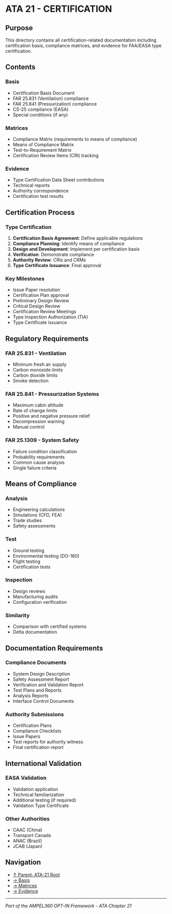 # ATA 21 - CERTIFICATION

## Purpose

This directory contains all certification-related documentation including certification basis, compliance matrices, and evidence for FAA/EASA type certification.

## Contents

### Basis
- Certification Basis Document
- FAR 25.831 (Ventilation) compliance
- FAR 25.841 (Pressurization) compliance
- CS-25 compliance (EASA)
- Special conditions (if any)

### Matrices
- Compliance Matrix (requirements to means of compliance)
- Means of Compliance Matrix
- Test-to-Requirement Matrix
- Certification Review Items (CRI) tracking

### Evidence
- Type Certification Data Sheet contributions
- Technical reports
- Authority correspondence
- Certification test results

## Certification Process

### Type Certification
1. **Certification Basis Agreement**: Define applicable regulations
2. **Compliance Planning**: Identify means of compliance
3. **Design and Development**: Implement per certification basis
4. **Verification**: Demonstrate compliance
5. **Authority Review**: CRIs and CRMs
6. **Type Certificate Issuance**: Final approval

### Key Milestones
- Issue Paper resolution
- Certification Plan approval
- Preliminary Design Review
- Critical Design Review
- Certification Review Meetings
- Type Inspection Authorization (TIA)
- Type Certificate issuance

## Regulatory Requirements

### FAR 25.831 - Ventilation
- Minimum fresh air supply
- Carbon monoxide limits
- Carbon dioxide limits
- Smoke detection

### FAR 25.841 - Pressurization Systems
- Maximum cabin altitude
- Rate of change limits
- Positive and negative pressure relief
- Decompression warning
- Manual control

### FAR 25.1309 - System Safety
- Failure condition classification
- Probability requirements
- Common cause analysis
- Single failure criteria

## Means of Compliance

### Analysis
- Engineering calculations
- Simulations (CFD, FEA)
- Trade studies
- Safety assessments

### Test
- Ground testing
- Environmental testing (DO-160)
- Flight testing
- Certification tests

### Inspection
- Design reviews
- Manufacturing audits
- Configuration verification

### Similarity
- Comparison with certified systems
- Delta documentation

## Documentation Requirements

### Compliance Documents
- System Design Description
- Safety Assessment Report
- Verification and Validation Report
- Test Plans and Reports
- Analysis Reports
- Interface Control Documents

### Authority Submissions
- Certification Plans
- Compliance Checklists
- Issue Papers
- Test reports for authority witness
- Final certification report

## International Validation

### EASA Validation
- Validation application
- Technical familiarization
- Additional testing (if required)
- Validation Type Certificate

### Other Authorities
- CAAC (China)
- Transport Canada
- ANAC (Brazil)
- JCAB (Japan)

## Navigation

- [↑ Parent: ATA-21 Root](../README.md)
- [→ Basis](BASIS/)
- [→ Matrices](MATRICES/)
- [→ Evidence](EVIDENCE/)

---

*Part of the AMPEL360 OPT-IN Framework - ATA Chapter 21*
